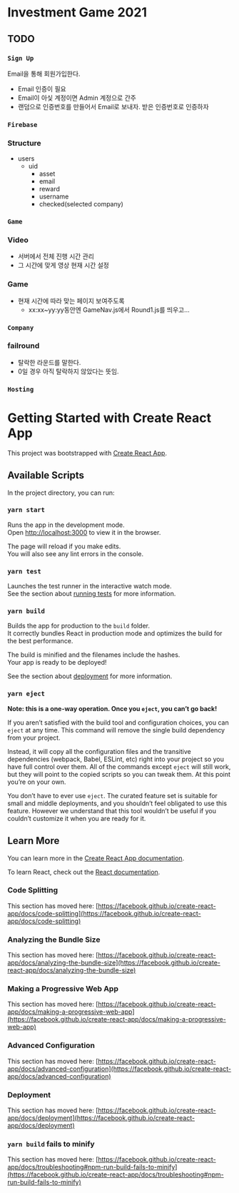 # Investment Game 2021

## TODO

### `Sign Up`
Email을 통해 회원가입한다.
<ul>
<li>Email 인증이 필요</li>
<li>Email이 아싳 계정이면 Admin 계정으로 간주</li>
<li>랜덤으로 인증번호를 만들어서 Email로 보내자. 받은 인증번호로 인증하자</li>
</ul>

### `Firebase`
<h3>Structure</h3>
<ul>
<li>
users
    <ul>
    <li>uid
        <ul>
        <li>asset</li>
        <li>email</li>
        <li>reward</li>
        <li>username</li>
        <li>checked(selected company)</li>
        </ul>
    </li>
    </ul>
</li>
</ul>

### `Game`
<h3>Video</h3>
<ul>
<li>서버에서 전체 진행 시간 관리</li>
<li>그 시간에 맞게 영상 현재 시간 설정</li>
</ul>
<h3>Game</h3>
<ul>
<li>현재 시간에 따라 맞는 페이지 보여주도록
    <ul>
    <li>xx:xx~yy:yy동안엔 GameNav.js에서 Round1.js를 띄우고...
    </ul>
</li>
</ul>

### `Company`
<h3>failround</h3>
<ul>
<li>탈락한 라운드를 말한다.</li>
<li>0일 경우 아직 탈락하지 않았다는 뜻임.</li>
</ul>

### `Hosting`

# Getting Started with Create React App

This project was bootstrapped with [Create React App](https://github.com/facebook/create-react-app).

## Available Scripts

In the project directory, you can run:

### `yarn start`

Runs the app in the development mode.\
Open [http://localhost:3000](http://localhost:3000) to view it in the browser.

The page will reload if you make edits.\
You will also see any lint errors in the console.

### `yarn test`

Launches the test runner in the interactive watch mode.\
See the section about [running tests](https://facebook.github.io/create-react-app/docs/running-tests) for more information.

### `yarn build`

Builds the app for production to the `build` folder.\
It correctly bundles React in production mode and optimizes the build for the best performance.

The build is minified and the filenames include the hashes.\
Your app is ready to be deployed!

See the section about [deployment](https://facebook.github.io/create-react-app/docs/deployment) for more information.

### `yarn eject`

**Note: this is a one-way operation. Once you `eject`, you can’t go back!**

If you aren’t satisfied with the build tool and configuration choices, you can `eject` at any time. This command will remove the single build dependency from your project.

Instead, it will copy all the configuration files and the transitive dependencies (webpack, Babel, ESLint, etc) right into your project so you have full control over them. All of the commands except `eject` will still work, but they will point to the copied scripts so you can tweak them. At this point you’re on your own.

You don’t have to ever use `eject`. The curated feature set is suitable for small and middle deployments, and you shouldn’t feel obligated to use this feature. However we understand that this tool wouldn’t be useful if you couldn’t customize it when you are ready for it.

## Learn More

You can learn more in the [Create React App documentation](https://facebook.github.io/create-react-app/docs/getting-started).

To learn React, check out the [React documentation](https://reactjs.org/).

### Code Splitting

This section has moved here: [https://facebook.github.io/create-react-app/docs/code-splitting](https://facebook.github.io/create-react-app/docs/code-splitting)

### Analyzing the Bundle Size

This section has moved here: [https://facebook.github.io/create-react-app/docs/analyzing-the-bundle-size](https://facebook.github.io/create-react-app/docs/analyzing-the-bundle-size)

### Making a Progressive Web App

This section has moved here: [https://facebook.github.io/create-react-app/docs/making-a-progressive-web-app](https://facebook.github.io/create-react-app/docs/making-a-progressive-web-app)

### Advanced Configuration

This section has moved here: [https://facebook.github.io/create-react-app/docs/advanced-configuration](https://facebook.github.io/create-react-app/docs/advanced-configuration)

### Deployment

This section has moved here: [https://facebook.github.io/create-react-app/docs/deployment](https://facebook.github.io/create-react-app/docs/deployment)

### `yarn build` fails to minify

This section has moved here: [https://facebook.github.io/create-react-app/docs/troubleshooting#npm-run-build-fails-to-minify](https://facebook.github.io/create-react-app/docs/troubleshooting#npm-run-build-fails-to-minify)
